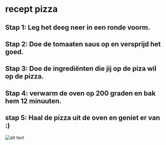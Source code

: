 # recept pizza

## Stap 1: Leg het deeg neer in een ronde voorm.
## Stap 2: Doe de tomaaten saus op en versprijd het goed.
## Stap 3: Doe de ingrediënten die jij op de piza wil op de pizza.
## Stap 4: verwarm de oven op 200 graden en bak hem 12 minuuten.
## stap 5: Haal de pizza uit de oven en geniet er van :)
![alt text](https://www.google.com/imgres?imgurl=https%3A%2F%2Fwww.boodschappen.nl%2Fapp%2Fuploads%2Frecipe_images%2F4by3_header%402x%2F7006.jpg&imgrefurl=https%3A%2F%2Fwww.boodschappen.nl%2Frecept%2Fpizza-margherita%2F&tbnid=VFIfdAMNaUkgYM&vet=12ahUKEwicwrbMyurzAhUM76QKHbY8B3kQMygCegUIARDHAQ..i&docid=suiQeomksbAbhM&w=2340&h=1756&q=pizza&hl=nl&client=opera-gx&ved=2ahUKEwicwrbMyurzAhUM76QKHbY8B3kQMygCegUIARDHAQ)

